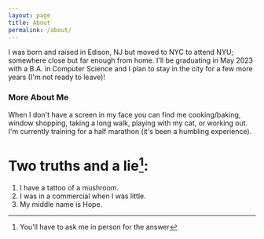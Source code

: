 ```yaml
---
layout: page
title: About
permalink: /about/
---
```


I was born and raised in Edison, NJ but moved to NYC to attend NYU; somewhere close but far enough from home. I'll be graduating in May 2023 with a B.A. in Computer Science and I plan to stay in the city for a few more years (I'm not ready to leave)!

### More About Me

When I don't have a screen in my face you can find me cooking/baking, window shopping, taking a long walk, playing with my cat, or working out. I'm currently training for a half marathon (it's been a humbling experience).

# Two truths and a lie[^1]:
1. I have a tattoo of a mushroom.
2. I was in a commercial when I was little.
3. My middle name is Hope.

[^1]: You'll have to ask me in person for the answer

